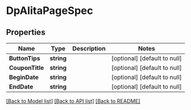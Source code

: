 # DpAlitaPageSpec

## Properties
Name | Type | Description | Notes
------------ | ------------- | ------------- | -------------
**ButtonTips** | **string** |  | [optional] [default to null]
**CouponTitle** | **string** |  | [optional] [default to null]
**BeginDate** | **string** |  | [optional] [default to null]
**EndDate** | **string** |  | [optional] [default to null]

[[Back to Model list]](../README.md#documentation-for-models) [[Back to API list]](../README.md#documentation-for-api-endpoints) [[Back to README]](../README.md)



